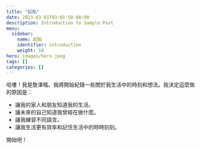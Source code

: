 ```yaml
---
title: "起點"
date: 2023-03-01T03:01:50-08:00
description: Introduction to Sample Post
menu:
  sidebar:
    name: 起點
    identifier: introduction
    weight: 10
hero: images/hero.jpeg
tags: []
categories: []
---
```


哈嘍！我是詹澤楷。我將開始紀錄一些關於我生活中的時刻和想法。我決定這麼做的原因是：

- 讓我的家人和朋友知道我的生活。
- 讓未來的自己知道我曾經在做什麼。
- 讓我練習不同語言。
- 讓我生活更有效率和記住生活中的時時刻刻。

開始吧！
